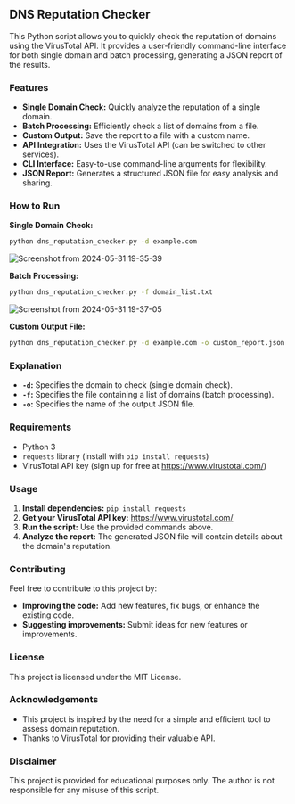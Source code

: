 ## DNS Reputation Checker

This Python script allows you to quickly check the reputation of domains using the VirusTotal API. It provides a user-friendly command-line interface for both single domain and batch processing, generating a JSON report of the results.

### Features

- **Single Domain Check:** Quickly analyze the reputation of a single domain.
- **Batch Processing:** Efficiently check a list of domains from a file.
- **Custom Output:** Save the report to a file with a custom name.
- **API Integration:** Uses the VirusTotal API (can be switched to other services).
- **CLI Interface:** Easy-to-use command-line arguments for flexibility.
- **JSON Report:** Generates a structured JSON file for easy analysis and sharing.

### How to Run

**Single Domain Check:**

```bash
python dns_reputation_checker.py -d example.com
```
![Screenshot from 2024-05-31 19-35-39](https://github.com/error9098x/DNS-Reputation-Checker-CLI/assets/43810146/cad065e6-4cdc-42f9-a858-aba1949ed7ed)


**Batch Processing:**

```bash
python dns_reputation_checker.py -f domain_list.txt
```
![Screenshot from 2024-05-31 19-37-05](https://github.com/error9098x/DNS-Reputation-Checker-CLI/assets/43810146/6b567f30-8cea-49cb-84be-7319597098fe)

**Custom Output File:**


```bash
python dns_reputation_checker.py -d example.com -o custom_report.json
```

### Explanation

- **`-d`:** Specifies the domain to check (single domain check).
- **`-f`:** Specifies the file containing a list of domains (batch processing).
- **`-o`:** Specifies the name of the output JSON file.

### Requirements

- Python 3
- `requests` library (install with `pip install requests`)
- VirusTotal API key (sign up for free at https://www.virustotal.com/)

### Usage

1. **Install dependencies:** `pip install requests`
2. **Get your VirusTotal API key:** https://www.virustotal.com/
3. **Run the script:** Use the provided commands above.
4. **Analyze the report:** The generated JSON file will contain details about the domain's reputation.

### Contributing

Feel free to contribute to this project by:

- **Improving the code:** Add new features, fix bugs, or enhance the existing code.
- **Suggesting improvements:** Submit ideas for new features or improvements.

### License

This project is licensed under the MIT License.

### Acknowledgements

- This project is inspired by the need for a simple and efficient tool to assess domain reputation.
- Thanks to VirusTotal for providing their valuable API.

### Disclaimer

This project is provided for educational purposes only. The author is not responsible for any misuse of this script.